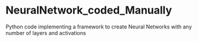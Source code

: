 # NeuralNetwork_coded_Manually
Python code implementing a framework to create Neural Networks with any number of layers and activations


